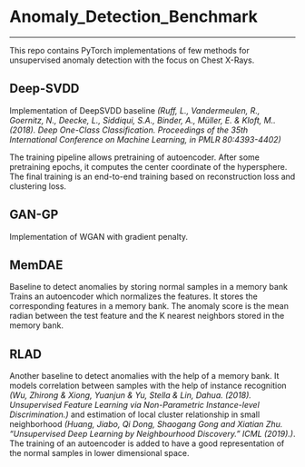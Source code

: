 # Anomaly_Detection_Benchmark

--------------------------------------------------------------------------------
This repo contains PyTorch implementations of few methods for unsupervised anomaly detection with the focus on Chest X-Rays.


## Deep-SVDD

Implementation of DeepSVDD baseline *(Ruff, L., Vandermeulen, R., Goernitz, N., Deecke, L., Siddiqui, S.A., Binder, A., Müller, E. & Kloft, M.. (2018). Deep One-Class Classification. Proceedings of the 35th International Conference on Machine Learning, in PMLR 80:4393-4402)*

The training pipeline allows pretraining of autoencoder. After some pretraining epochs, it computes the center coordinate of the hypersphere. The final training is an end-to-end training based on reconstruction loss and clustering loss.


## GAN-GP

Implementation of WGAN with gradient penalty.


## MemDAE

Baseline to detect anomalies by storing normal samples in a memory bank
Trains an autoencoder which normalizes the features. It stores the corresponding features in a memory bank. The anomaly score is the mean radian between the test feature and the K nearest neighbors stored in the memory bank.


## RLAD

Another baseline to detect anomalies with the help of a memory bank. It models correlation between samples with the help of instance recognition *(Wu, Zhirong & Xiong, Yuanjun & Yu, Stella & Lin, Dahua. (2018). Unsupervised Feature Learning via Non-Parametric Instance-level Discrimination.)* and estimation of local cluster relationship in small neighborhood *(Huang, Jiabo, Qi Dong, Shaogang Gong and Xiatian Zhu. “Unsupervised Deep Learning by Neighbourhood Discovery.” ICML (2019).)*. The training of an autoencoder is added to have a good representation of the normal samples in lower dimensional space.
